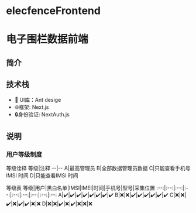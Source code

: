 # elecfenceFrontend
# 电子围栏数据前端
## 简介
## 技术栈
- 🌹 UI库：Ant desige
- 🌐框架: Next.js
- 🔒身份验证: NextAuth.js
## 说明
### 用户等级制度
等级诠释
等级|注释
--|--
A|最高管理员
B|全部数据管理员数据
C|只能查看手机号 IMSI 时间
D|只能查看IMSI 时间


等级表
等级|用户|黑白名单|IMSI|IMEI|时间|手机号|型号|采集位置
:--:|:--:|:--:|:--:|:--:|:--:|:--:|:--:|:--:
A|✔️|✔️|✔️|✔️|✔️|✔️|✔️|✔️
B|❌|❌|✔️|✔️|✔️|✔️|✔️|✔️
C|❌|❌|✔️|❌|✔️|✔️|❌|❌
D|❌|❌|✔️|❌|✔️|❌|❌|❌
